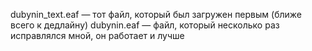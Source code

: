 dubynin_text.eaf — тот файл, который был загружен первым (ближе всего к дедлайну)
dubynin.eaf — файл, который несколько раз исправлялся мной, он работает и лучше
